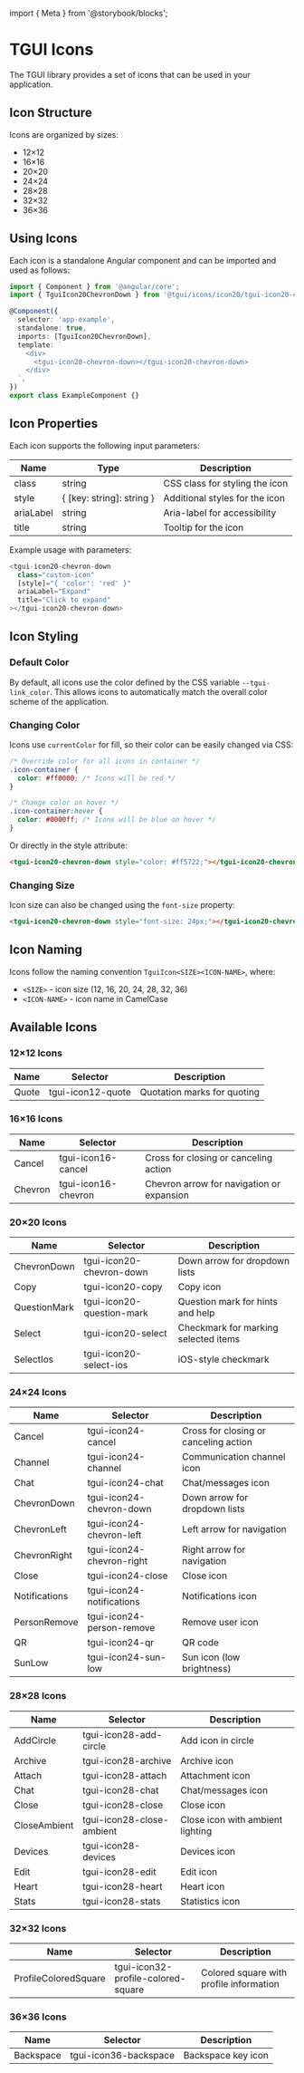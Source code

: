 import { Meta } from '@storybook/blocks';

<Meta title="Icons/Documentation" />

# TGUI Icons

The TGUI library provides a set of icons that can be used in your application.

## Icon Structure

Icons are organized by sizes:
- 12×12
- 16×16
- 20×20
- 24×24
- 28×28
- 32×32
- 36×36

## Using Icons

Each icon is a standalone Angular component and can be imported and used as follows:

```typescript
import { Component } from '@angular/core';
import { TguiIcon20ChevronDown } from '@tgui/icons/icon20/tgui-icon20-chevron-down';

@Component({
  selector: 'app-example',
  standalone: true,
  imports: [TguiIcon20ChevronDown],
  template: `
    <div>
      <tgui-icon20-chevron-down></tgui-icon20-chevron-down>
    </div>
  `,
})
export class ExampleComponent {}
```

## Icon Properties

Each icon supports the following input parameters:

| Name | Type | Description |
|------|------|-------------|
| class | string | CSS class for styling the icon |
| style | { [key: string]: string } | Additional styles for the icon |
| ariaLabel | string | Aria-label for accessibility |
| title | string | Tooltip for the icon |

Example usage with parameters:

```typescript
<tgui-icon20-chevron-down 
  class="custom-icon"
  [style]="{ 'color': 'red' }"
  ariaLabel="Expand"
  title="Click to expand"
></tgui-icon20-chevron-down>
```

## Icon Styling

### Default Color

By default, all icons use the color defined by the CSS variable `--tgui-link_color`. This allows icons to automatically match the overall color scheme of the application.

### Changing Color

Icons use `currentColor` for fill, so their color can be easily changed via CSS:

```css
/* Override color for all icons in container */
.icon-container {
  color: #ff0000; /* Icons will be red */
}

/* Change color on hover */
.icon-container:hover {
  color: #0000ff; /* Icons will be blue on hover */
}
```

Or directly in the style attribute:

```html
<tgui-icon20-chevron-down style="color: #ff5722;"></tgui-icon20-chevron-down>
```

### Changing Size

Icon size can also be changed using the `font-size` property:

```html
<tgui-icon20-chevron-down style="font-size: 24px;"></tgui-icon20-chevron-down>
```

## Icon Naming

Icons follow the naming convention `TguiIcon<SIZE><ICON-NAME>`, where:
- `<SIZE>` - icon size (12, 16, 20, 24, 28, 32, 36)
- `<ICON-NAME>` - icon name in CamelCase 

## Available Icons

### 12×12 Icons

| Name | Selector | Description |
|------|----------|-------------|
| Quote | tgui-icon12-quote | Quotation marks for quoting |

### 16×16 Icons

| Name | Selector | Description |
|------|----------|-------------|
| Cancel | tgui-icon16-cancel | Cross for closing or canceling action |
| Chevron | tgui-icon16-chevron | Chevron arrow for navigation or expansion |

### 20×20 Icons

| Name | Selector | Description |
|------|----------|-------------|
| ChevronDown | tgui-icon20-chevron-down | Down arrow for dropdown lists |
| Copy | tgui-icon20-copy | Copy icon |
| QuestionMark | tgui-icon20-question-mark | Question mark for hints and help |
| Select | tgui-icon20-select | Checkmark for marking selected items |
| SelectIos | tgui-icon20-select-ios | iOS-style checkmark |

### 24×24 Icons

| Name | Selector | Description |
|------|----------|-------------|
| Cancel | tgui-icon24-cancel | Cross for closing or canceling action |
| Channel | tgui-icon24-channel | Communication channel icon |
| Chat | tgui-icon24-chat | Chat/messages icon |
| ChevronDown | tgui-icon24-chevron-down | Down arrow for dropdown lists |
| ChevronLeft | tgui-icon24-chevron-left | Left arrow for navigation |
| ChevronRight | tgui-icon24-chevron-right | Right arrow for navigation |
| Close | tgui-icon24-close | Close icon |
| Notifications | tgui-icon24-notifications | Notifications icon |
| PersonRemove | tgui-icon24-person-remove | Remove user icon |
| QR | tgui-icon24-qr | QR code |
| SunLow | tgui-icon24-sun-low | Sun icon (low brightness) |

### 28×28 Icons

| Name | Selector | Description |
|------|----------|-------------|
| AddCircle | tgui-icon28-add-circle | Add icon in circle |
| Archive | tgui-icon28-archive | Archive icon |
| Attach | tgui-icon28-attach | Attachment icon |
| Chat | tgui-icon28-chat | Chat/messages icon |
| Close | tgui-icon28-close | Close icon |
| CloseAmbient | tgui-icon28-close-ambient | Close icon with ambient lighting |
| Devices | tgui-icon28-devices | Devices icon |
| Edit | tgui-icon28-edit | Edit icon |
| Heart | tgui-icon28-heart | Heart icon |
| Stats | tgui-icon28-stats | Statistics icon |

### 32×32 Icons

| Name | Selector | Description |
|------|----------|-------------|
| ProfileColoredSquare | tgui-icon32-profile-colored-square | Colored square with profile information |

### 36×36 Icons

| Name | Selector | Description |
|------|----------|-------------|
| Backspace | tgui-icon36-backspace | Backspace key icon | 